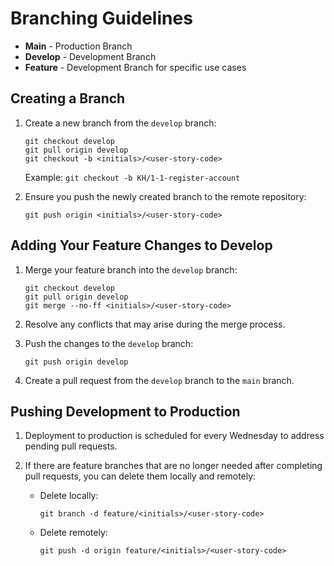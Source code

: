 # Branching Guidelines

- **Main** - Production Branch
- **Develop** - Development Branch
- **Feature** - Development Branch for specific use cases

## Creating a Branch

1. Create a new branch from the `develop` branch:
   ```shell
   git checkout develop
   git pull origin develop
   git checkout -b <initials>/<user-story-code>
   ```
   Example: `git checkout -b KH/1-1-register-account`

2. Ensure you push the newly created branch to the remote repository:
   ```shell
   git push origin <initials>/<user-story-code>
   ```

## Adding Your Feature Changes to Develop

1. Merge your feature branch into the `develop` branch:
   ```shell
   git checkout develop
   git pull origin develop
   git merge --no-ff <initials>/<user-story-code>
   ```

2. Resolve any conflicts that may arise during the merge process.

3. Push the changes to the `develop` branch:
   ```shell
   git push origin develop
   ```

4. Create a pull request from the `develop` branch to the `main` branch.

## Pushing Development to Production

1. Deployment to production is scheduled for every Wednesday to address pending pull requests.

2. If there are feature branches that are no longer needed after completing pull requests, you can delete them locally and remotely:
   - Delete locally:
     ```shell
     git branch -d feature/<initials>/<user-story-code>
     ```
   - Delete remotely:
     ```shell
     git push -d origin feature/<initials>/<user-story-code>
     ```

